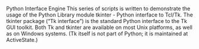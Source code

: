 Python Interface Engine
This series of scripts is written to demonstrate the usage of the Python Library module tkinter - Python interface to Tcl/Tk. 
The tkinter package (“Tk interface”) is the standard Python interface to the Tk GUI toolkit. 
Both Tk and tkinter are available on most Unix platforms, as well as on Windows systems. 
(Tk itself is not part of Python; it is maintained at ActiveState.)
